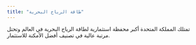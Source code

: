 ```yaml
---
title: "طاقة الرياح البحرية"
---
```

تمتلك المملكة المتحدة أكبر محفظة استثمارية لطاقة الرياح البحرية في العالم وتحتل مرتبة عالية في تصنيف أفضل الأمكنة للاستثمار.
